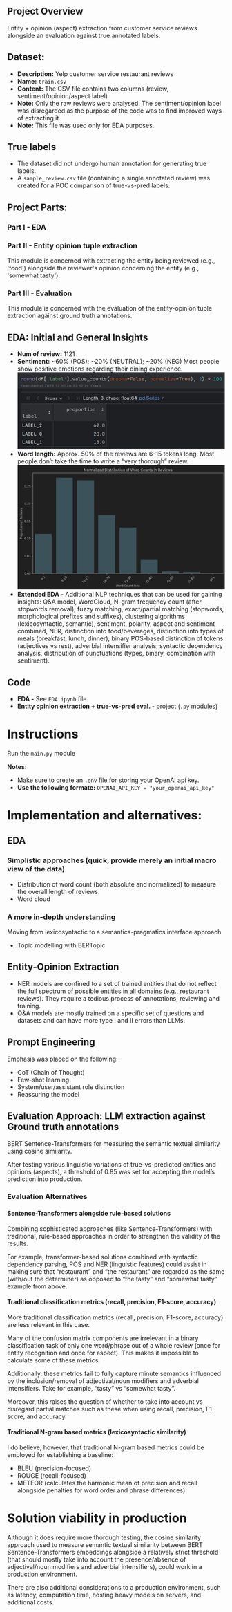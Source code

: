 ## Project Overview
Entity + opinion (aspect) extraction from customer service reviews alongside an evaluation against true annotated labels.


## Dataset:
- **Description:** Yelp customer service restaurant reviews
- **Name:** `train.csv`
- **Content:** The CSV file contains two columns (review, sentiment/opinion/aspect label)
- **Note:** Only the raw reviews were analysed. The sentiment/opinion label was disregarded as the purpose of the code was to find improved ways of extracting it.
- **Note:** This file was used only for EDA purposes.

## True labels
* The dataset did not undergo human annotation for generating true labels.
* A `sample_review.csv` file (containing a single annotated review) was created for a POC comparison of true-vs-pred labels.
 

## Project Parts:
### Part I - EDA
### Part II - Entity opinion tuple extraction
This module is concerned with extracting the entity being reviewed (e.g., 'food') alongside the reviewer's opinion concerning the entity (e.g., 'somewhat tasty').
### Part III - Evaluation
This module is concerned with the evaluation of the entity-opinion tuple extraction against ground truth annotations.


## EDA: Initial and General Insights
* **Num of review:** 1121
* **Sentiment:** ~60% (POS); ~20% (NEUTRAL); ~20% (NEG) 
Most people show positive emotions regarding their dining experience.
![sentiment_distribution](/images/sentiment_distribution.png)
* **Word length:** Approx. 50% of the reviews are 6-15 tokens long.
Most people don’t take the time to write a “very thorough” review.
![word_length](/images/word_length.png)
* **Extended EDA -** Additional NLP techniques that can be used for gaining insights:
Q&A model, WordCloud, N-gram frequency count (after stopwords removal), fuzzy matching, exact/partial matching (stopwords, morphological prefixes and suffixes), clustering algorithms (lexicosyntactic, semantic), sentiment, polarity, aspect and sentiment combined, NER, distinction into food/beverages, distinction into types of meals (breakfast, lunch, dinner), binary POS-based distinction of tokens (adjectives vs rest), adverbial intensifier analysis, syntactic dependency analysis, distribution of punctuations (types, binary, combination with sentiment).


## Code
* **EDA -** See `EDA.ipynb` file
* **Entity opinion extraction + true-vs-pred eval. -** project (`.py` modules)

# Instructions
Run the `main.py` module

**Notes:**
* Make sure to create an `.env` file for storing your OpenAI api key.
* **Use the following formate:** `OPENAI_API_KEY = "your_openai_api_key"`


# Implementation and alternatives:
## EDA
### Simplistic approaches (quick, provide merely an initial macro view of the data)
* Distribution of word count (both absolute and normalized) to measure the overall length of reviews.
* Word cloud

### A more in-depth understanding
Moving from lexicosyntactic to a semantics-pragmatics interface approach
* Topic modelling with BERTopic

## Entity-Opinion Extraction
* NER models are confined to a set of trained entities that do not reflect the full spectrum of possible entities in all domains (e.g., restaurant reviews). They require a tedious process of annotations, reviewing and training.
* Q&A models are mostly trained on a specific set of questions and datasets and can have more type I and II errors than LLMs.

## Prompt Engineering
Emphasis was placed on the following:
* CoT (Chain of Thought)
* Few-shot learning
* System/user/assistant role distinction
* Reassuring the model

## Evaluation Approach: LLM extraction against Ground truth annotations
BERT Sentence-Transformers for measuring the semantic textual similarity using cosine similarity.

After testing various linguistic variations of true-vs-predicted entities and opinions (aspects), a threshold of 0.85 was set for accepting the model’s prediction into production.

### Evaluation Alternatives

#### Sentence-Transformers alongside rule-based solutions
Combining sophisticated approaches (like Sentence-Transformers) with traditional, rule-based approaches in order to strengthen the validity of the results.

For example, transformer-based solutions combined with syntactic dependency parsing, POS and NER (linguistic features) could assist in making sure that “restaurant” and “the restaurant” are regarded as the same (with/out the determiner) as opposed to “the tasty” and “somewhat tasty” example from above.

#### Traditional classification metrics (recall, precision, F1-score, accuracy)
More traditional classification metrics (recall, precision, F1-score, accuracy) are less relevant in this case.

Many of the confusion matrix components are irrelevant in a binary classification task of only one word/phrase out of a whole review (once for entity recognition and once for aspect). This makes it impossible to calculate some of these metrics.

Additionally, these metrics fail to fully capture minute semantics influenced by the inclusion/removal of adjectival/noun modifiers and adverbial intensifiers. Take for example, “tasty” vs “somewhat tasty”.

Moreover, this raises the question of whether to take into account vs disregard partial matches such as these when using recall, precision, F1-score, and accuracy.

#### Traditional N-gram based metrics (lexicosyntactic similarity)
I do believe, however, that traditional N-gram based metrics could be employed for establishing a baseline:
* BLEU (precision-focused)
* ROUGE (recall-focused)
* METEOR (calculates the harmonic mean of precision and recall alongside penalties for word order and phrase differences)

# Solution viability in production
Although it does require more thorough testing, the cosine similarity approach used to measure semantic textual similarity between BERT Sentence-Transformers embeddings alongside a relatively strict threshold (that should mostly take into account the presence/absence of adjectival/noun modifiers and adverbial intensifiers), could work in a production environment.

There are also additional considerations to a production environment, such as latency, computation time, hosting heavy models on servers, and additional costs.